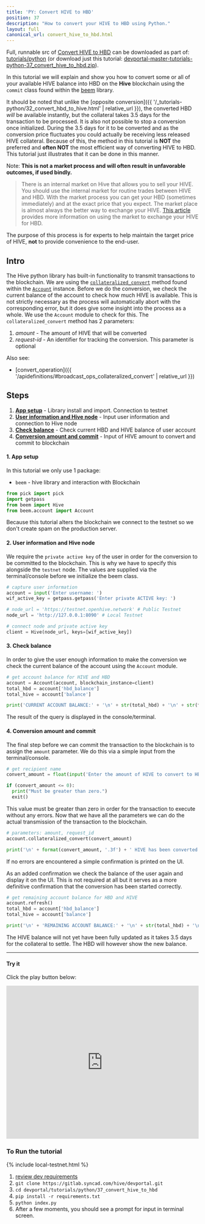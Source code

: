```yaml
---
title: 'PY: Convert HIVE to HBD'
position: 37
description: "How to convert your HIVE to HBD using Python."
layout: full
canonical_url: convert_hive_to_hbd.html
---
```

Full, runnable src of [Convert HIVE to HBD](https://gitlab.syncad.com/hive/devportal/-/tree/master/tutorials/python/37_convert_hive_to_hbd) can be downloaded as part of: [tutorials/python](https://gitlab.syncad.com/hive/devportal/-/tree/master/tutorials/python) (or download just this tutorial: [devportal-master-tutorials-python-37_convert_hive_to_hbd.zip](https://gitlab.syncad.com/hive/devportal/-/archive/master/devportal-master.zip?path=tutorials/python/37_convert_hive_to_hbd)).

In this tutorial we will explain and show you how to convert some or all of your available HIVE balance into HBD on the **Hive** blockchain using the `commit` class found within the [beem](https://github.com/holgern/beem) library.

It should be noted that unlike the [opposite conversion]({{ '/_tutorials-python/32_convert_hbd_to_hive.html' | relative_url }}), the converted HBD *will* be available instantly, but the collateral takes 3.5 days for the transaction to be processed.  It is also not possible to stop a conversion once initialized.  During the 3.5 days for it to be converted and as the conversion price fluctuates you could actually be receiving less released HIVE collateral.  Because of this, the method in this tutorial is **NOT** the preferred and **often NOT** the most efficient way of converting HIVE to HBD.  This tutorial just illustrates that it can be done in this manner.

Note: **This is not a market process and will often result in unfavorable outcomes, if used bindly.**

<blockquote class="warning">
  There is an internal market on Hive that allows you to sell your HIVE.  You should use the internal market for routine trades between HIVE and HBD.  With the market process you can get your HBD (sometimes immediately) and at the exact price that you expect.  The market place is almost always the better way to exchange your HIVE.  <a href="https://hive.blog/hive-148441/@rehan12/quick-guide-to-use-hive-internal-market">This article</a> provides more information on using the market to exchange your HIVE for HBD.
</blockquote>

The purpose of this process is for experts to help maintain the target price of HIVE, **not** to provide convenience to the end-user.

## Intro

The Hive python library has built-in functionality to transmit transactions to the blockchain.  We are using the [`collateralized_convert`](https://beem.readthedocs.io/en/latest/beem.account.html#beem.account.Account.collateralized_convert) method found within the [`Account`](https://beem.readthedocs.io/en/latest/beem.account.html) instance.  Before we do the conversion, we check the current balance of the account to check how much HIVE is available.  This is not strictly necessary as the process will automatically abort with the corresponding error, but it does give some insight into the process as a whole.  We use the `Account` module to check for this.  The `collateralized_convert` method has 2 parameters:

1. _amount_ - The amount of HIVE that will be converted
1. _request-id_ - An identifier for tracking the conversion. This parameter is optional

Also see:
* [convert_operation]({{ '/apidefinitions/#broadcast_ops_collateralized_convert' | relative_url }})

## Steps

1. [**App setup**](#setup) - Library install and import. Connection to testnet
1. [**User information and Hive node**](#userinfo) - Input user information and connection to Hive node
1. [**Check balance**](#balance) - Check current HBD and HIVE balance of user account
1. [**Conversion amount and commit**](#convert) - Input of HIVE amount to convert and commit to blockchain

#### 1. App setup <a name="setup"></a>

In this tutorial we only use 1 package:

- `beem` - hive library and interaction with Blockchain

```python
from pick import pick
import getpass
from beem import Hive
from beem.account import Account
```

Because this tutorial alters the blockchain we connect to the testnet so we don't create spam on the production server.

#### 2. User information and Hive node <a name="userinfo"></a>

We require the `private active key` of the user in order for the conversion to be committed to the blockchain.  This is why we have to specify this alongside the `testnet` node.  The values are supplied via the terminal/console before we initialize the beem class.

```python
# capture user information
account = input('Enter username: ')
wif_active_key = getpass.getpass('Enter private ACTIVE key: ')

# node_url = 'https://testnet.openhive.network' # Public Testnet
node_url = 'http://127.0.0.1:8090' # Local Testnet

# connect node and private active key
client = Hive(node_url, keys=[wif_active_key])
```

#### 3. Check balance <a name="balance"></a>

In order to give the user enough information to make the conversion we check the current balance of the account using the `Account` module.

```python
# get account balance for HIVE and HBD
account = Account(account, blockchain_instance=client)
total_hbd = account['hbd_balance']
total_hive = account['balance']

print('CURRENT ACCOUNT BALANCE:' + '\n' + str(total_hbd) + '\n' + str(total_hive) + '\n')
```

The result of the query is displayed in the console/terminal.

#### 4. Conversion amount and commit <a name="convert"></a>

The final step before we can commit the transaction to the blockchain is to assign the `amount` parameter.  We do this via a simple input from the terminal/console.

```python
# get recipient name
convert_amount = float(input('Enter the amount of HIVE to convert to HBD: ') or '0')

if (convert_amount <= 0):
  print("Must be greater than zero.")
  exit()
```

This value must be greater than zero in order for the transaction to execute without any errors.  Now that we have all the parameters we can do the actual transmission of the transaction to the blockchain.

```python
# parameters: amount, request_id
account.collateralized_convert(convert_amount)

print('\n' + format(convert_amount, '.3f') + ' HIVE has been converted to HBD')
```

If no errors are encountered a simple confirmation is printed on the UI.

As an added confirmation we check the balance of the user again and display it on the UI.  This is not required at all but it serves as a more definitive confirmation that the conversion has been started correctly.

```python
# get remaining account balance for HBD and HIVE
account.refresh()
total_hbd = account['hbd_balance']
total_hive = account['balance']

print('\n' + 'REMAINING ACCOUNT BALANCE:' + '\n' + str(total_hbd) + '\n' + str(total_hive))
```

The HIVE balance will not yet have been fully updated as it takes 3.5 days for the collateral to settle.  The HBD will however show the new balance.

---

#### Try it

Click the play button below:

<iframe height="400px" width="100%" src="https://replit.com/@inertia186/py37converthivetohbd?embed=1&output=1" scrolling="no" frameborder="no" allowtransparency="true" allowfullscreen="true" sandbox="allow-forms allow-pointer-lock allow-popups allow-same-origin allow-scripts allow-modals"></iframe>

### To Run the tutorial

{% include local-testnet.html %}

1. [review dev requirements](getting_started.html)
1. `git clone https://gitlab.syncad.com/hive/devportal.git`
1. `cd devportal/tutorials/python/37_convert_hive_to_hbd`
1. `pip install -r requirements.txt`
1. `python index.py`
1. After a few moments, you should see a prompt for input in terminal screen.
